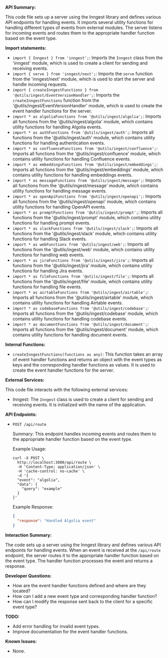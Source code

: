 **API Summary:**

This code file sets up a server using the Inngest library and defines various API endpoints for handling events. It imports several utility functions for handling different types of events from external modules. The server listens for incoming events and routes them to the appropriate handler function based on the event type.

**Import statements:**

- `import { Inngest } from 'inngest';`: Imports the `Inngest` class from the 'inngest' module, which is used to create a client for sending and receiving events.
- `import { serve } from 'inngest/next';`: Imports the `serve` function from the 'inngest/next' module, which is used to start the server and handle incoming requests.
- `import { createInngestFunctions } from '@utils/ingest/EventVersionHandler';`: Imports the `createInngestFunctions` function from the '@utils/ingest/EventVersionHandler' module, which is used to create the event handler functions for the server.
- `import * as algoliaFunctions from '@utils/ingest/algolia';`: Imports all functions from the '@utils/ingest/algolia' module, which contains utility functions for handling Algolia events.
- `import * as authFunctions from '@utils/ingest/auth';`: Imports all functions from the '@utils/ingest/auth' module, which contains utility functions for handling authentication events.
- `import * as confluenceFunctions from '@utils/ingest/confluence';`: Imports all functions from the '@utils/ingest/confluence' module, which contains utility functions for handling Confluence events.
- `import * as embeddingsFunctions from '@utils/ingest/embeddings';`: Imports all functions from the '@utils/ingest/embeddings' module, which contains utility functions for handling embeddings events.
- `import * as messageFunctions from '@utils/ingest/message';`: Imports all functions from the '@utils/ingest/message' module, which contains utility functions for handling message events.
- `import * as openApiFunctions from '@utils/ingest/openapi';`: Imports all functions from the '@utils/ingest/openapi' module, which contains utility functions for handling OpenAPI events.
- `import * as promptFunctions from '@utils/ingest/prompt';`: Imports all functions from the '@utils/ingest/prompt' module, which contains utility functions for handling prompt events.
- `import * as slackFunctions from '@utils/ingest/slack';`: Imports all functions from the '@utils/ingest/slack' module, which contains utility functions for handling Slack events.
- `import * as webFunctions from '@utils/ingest/web';`: Imports all functions from the '@utils/ingest/web' module, which contains utility functions for handling web events.
- `import * as jiraFunctions from '@utils/ingest/jira';`: Imports all functions from the '@utils/ingest/jira' module, which contains utility functions for handling Jira events.
- `import * as fileFunctions from '@utils/ingest/file';`: Imports all functions from the '@utils/ingest/file' module, which contains utility functions for handling file events.
- `import * as airtableFunctions from '@utils/ingest/airtable';`: Imports all functions from the '@utils/ingest/airtable' module, which contains utility functions for handling Airtable events.
- `import * as codebaseFunctions from '@utils/ingest/codebase';`: Imports all functions from the '@utils/ingest/codebase' module, which contains utility functions for handling codebase events.
- `import * as documentFunctions from '@utils/ingest/document';`: Imports all functions from the '@utils/ingest/document' module, which contains utility functions for handling document events.

**Internal Functions:**

- `createInngestFunctions(functions as any)`: This function takes an array of event handler functions and returns an object with the event types as keys and the corresponding handler functions as values. It is used to create the event handler functions for the server.

**External Services:**

This code file interacts with the following external services:

- Inngest: The `Inngest` class is used to create a client for sending and receiving events. It is initialized with the name of the application.

**API Endpoints:**

- `POST /api/route`

  Summary: This endpoint handles incoming events and routes them to the appropriate handler function based on the event type.

  Example Usage:
  ```
  curl -X POST \
    http://localhost:3000/api/route \
    -H 'Content-Type: application/json' \
    -H 'cache-control: no-cache' \
    -d '{
    "event": "algolia",
    "data": {
      "query": "example"
    }
  }'
  ```

  Example Response:
  ```json
  {
    "response": "Handled Algolia event"
  }
  ```

**Interaction Summary:**

The code sets up a server using the Inngest library and defines various API endpoints for handling events. When an event is received at the `/api/route` endpoint, the server routes it to the appropriate handler function based on the event type. The handler function processes the event and returns a response.

**Developer Questions:**

- How are the event handler functions defined and where are they located?
- How can I add a new event type and corresponding handler function?
- How can I modify the response sent back to the client for a specific event type?

**TODO:**

- Add error handling for invalid event types.
- Improve documentation for the event handler functions.

**Known Issues:**

- None.